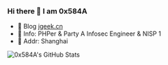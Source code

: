 ### Hi there 👋 I am 0x584A


- 💬 Blog  [jgeek.cn](https://jgeek.cn/)
- 💬 Info: PHPer & Party A Infosec Engineer & NISP 1
- 💬 Addr: Shanghai


![0x584A's GitHub Stats](https://github-readme-stats.vercel.app/api?username=0x584A&show_icons=true&hide_title=true&title_color=fff&icon_color=79ff97&text_color=9f9f9f&bg_color=151515)

